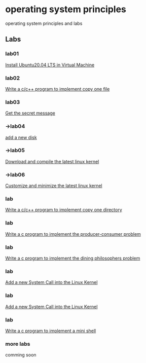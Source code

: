 # operating system principles
operating system principles and labs

## Labs

### lab01
[Install Ubuntu20.04 LTS in Virtual Machine](/AllinAll/labs/lab01installlinux)

### lab02
[Write a c/c++ program to implement copy one file](/AllinAll/labs/labcopyfile)

### lab03
[Get the secret message](/AllinAll/labs/labsecret)

### ->lab04
[add a new disk](/AllinAll/labs/labaddnewdisk)

### ->lab05
[Download and compile the latest linux kernel](/AllinAll/labs/labcompilelinux)

### ->lab06
[Customize and minimize the latest linux kernel](/AllinAll/labs/labminimizedkernel)

### lab
[Write a c/c++ program to implement copy one directory](/AllinAll/labs/labcopydir)

### lab
[Write a c program to implement the producer-consumer problem](/AllinAll/labs/labpcp)

### lab
[Write a c program to implement the dining philosophers problem](/AllinAll/labs/labipcphilosophers)

### lab
[Add a new System Call into the Linux Kernel](/AllinAll/labs/labaddnewsyscall)

### lab
[Add a new System Call into the Linux Kernel](/AllinAll/labs/labaddnewsyscallarg)

### lab
[Write a c program to implement a mini shell](/AllinAll/labs/labminishell)

### more labs
comming soon
